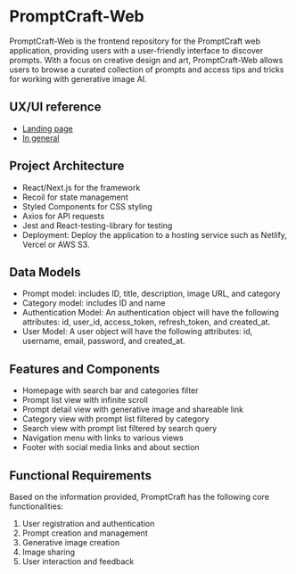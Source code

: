 # PromptCraft-Web

PromptCraft-Web is the frontend repository for the PromptCraft web application, providing users with a user-friendly interface to discover prompts. With a focus on creative design and art, PromptCraft-Web allows users to browse a curated collection of prompts and access tips and tricks for working with generative image AI.

## UX/UI reference

- [Landing page](https://dribbble.com/shots/18938241-AstroClash-Play-to-Earn-NFT-Marketplace-Kit)
- [In general](https://dribbble.com/shots/18847976-Kalao-Web-Design-for-NFT-Marketplace)

## Project Architecture

- React/Next.js for the framework
- Recoil for state management
- Styled Components for CSS styling
- Axios for API requests
- Jest and React-testing-library for testing
- Deployment: Deploy the application to a hosting service such as Netlify, Vercel or AWS S3.

## Data Models

- Prompt model: includes ID, title, description, image URL, and category
- Category model: includes ID and name
- Authentication Model: An authentication object will have the following attributes: id, user_id, access_token, refresh_token, and created_at.
- User Model: A user object will have the following attributes: id, username, email, password, and created_at.

## Features and Components

- Homepage with search bar and categories filter
- Prompt list view with infinite scroll
- Prompt detail view with generative image and shareable link
- Category view with prompt list filtered by category
- Search view with prompt list filtered by search query
- Navigation menu with links to various views
- Footer with social media links and about section

## Functional Requirements

Based on the information provided, PromptCraft has the following core functionalities:

1. User registration and authentication
2. Prompt creation and management
3. Generative image creation
4. Image sharing
5. User interaction and feedback
